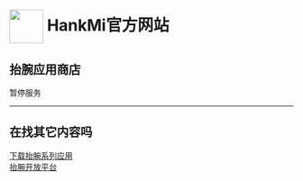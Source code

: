 
# [<img src="https://www.hankmi.com/favicon.ico" width="60" height="60" align="center" />](https://www.hankmi.com) HankMi官方网站

## 抬腕应用商店
暂停服务

***

## 在找其它内容吗
[下载抬腕系列应用](https://www.hankmi.com/download/apps.md)  
[抬腕开放平台](https://www.hankmi.com/dev)
